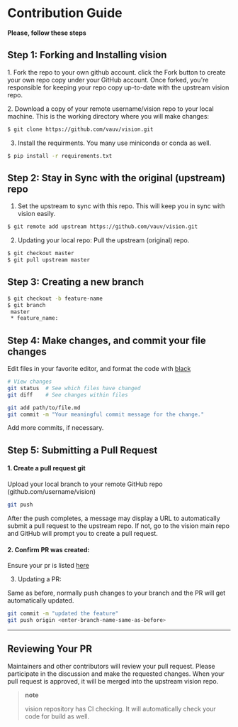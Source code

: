 # Contribution Guide

**Please, follow these steps**

## Step 1: Forking and Installing vision

​1. Fork the repo to your own github account. click the Fork button to
create your own repo copy under your GitHub account. Once forked, you're
responsible for keeping your repo copy up-to-date with the upstream
vision repo.

​2. Download a copy of your remote username/vision repo to your
local machine. This is the working directory where you will make
changes:

```bash
$ git clone https://github.com/vauv/vision.git
```

3.  Install the requirments. You many use miniconda or conda as well.

```bash
$ pip install -r requirements.txt
```

## Step 2: Stay in Sync with the original (upstream) repo

1.  Set the upstream to sync with this repo. This will keep you in sync
    with vision easily.

```bash
$ git remote add upstream https://github.com/vauv/vision.git
```

2.  Updating your local repo: Pull the upstream (original) repo.

```bash
$ git checkout master
$ git pull upstream master
```

## Step 3: Creating a new branch

```bash
$ git checkout -b feature-name
$ git branch
 master 
 * feature_name: 
```

## Step 4: Make changes, and commit your file changes

Edit files in your favorite editor, and format the code with
[black](https://black.readthedocs.io/en/stable/)

```bash
# View changes
git status  # See which files have changed
git diff    # See changes within files

git add path/to/file.md
git commit -m "Your meaningful commit message for the change."
```

Add more commits, if necessary.

## Step 5: Submitting a Pull Request

#### 1. Create a pull request git

Upload your local branch to your remote GitHub repo
(github.com/username/vision)

```bash
git push
```

After the push completes, a message may display a URL to automatically
submit a pull request to the upstream repo. If not, go to the
vision main repo and GitHub will prompt you to create a pull
request.

#### 2. Confirm PR was created:

Ensure your pr is listed
[here](https://github.com/vauv/vision/pulls)

3.  Updating a PR:

Same as before, normally push changes to your branch and the PR will get
automatically updated.

```bash
git commit -m "updated the feature"
git push origin <enter-branch-name-same-as-before>
```

* * * * *

## Reviewing Your PR

Maintainers and other contributors will review your pull request. Please
participate in the discussion and make the requested changes. When your
pull request is approved, it will be merged into the upstream
vision repo.

> **note**
>
> vision repository has CI checking. It will automatically check your code
> for build as well.
